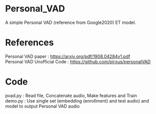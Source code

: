# Personal_VAD
A simple Personal VAD (reference from Google2020) ET model.  

# References

Personal VAD paper : https://arxiv.org/pdf/1908.04284v1.pdf  
Personal VAD Unofficial Code : https://github.com/pirxus/personalVAD
  
# Code
pvad.py : Read file, Concatenate audio, Make features and Train  
demo.py : Use single set (embedding (enrollment) and test audio) and model to output Personal VAD audio

